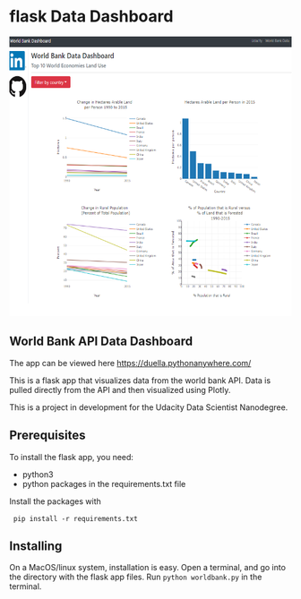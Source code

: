 # flask Data Dashboard
 <center><img src="img\Screenshot 2024-02-04 115251.png"
     alt="screenshot of dashboard"
     height="500"
     width: auto /> </center>
     
## World Bank API Data Dashboard 

The app can be viewed here https://duella.pythonanywhere.com/

This is a flask app that visualizes data from the world bank API. Data is
pulled directly from the API and then visualized using Plotly.

This is a project in development for the Udacity Data Scientist Nanodegree. 

## Prerequisites

To install the flask app, you need:
- python3
- python packages in the requirements.txt file
 
 Install the packages with
``` 
 pip install -r requirements.txt
```

## Installing

On a MacOS/linux system, installation is easy. Open a terminal, and go into 
the directory with the flask app files. Run `python worldbank.py` in the terminal.